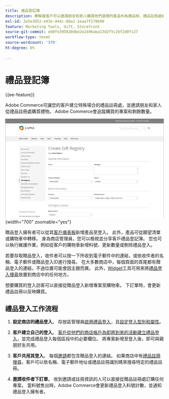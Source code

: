 ```yaml
---
title: 禮品登記簿
description: 瞭解當客戶可以邀請朋友和家人購買他們選擇的產品作為禮品時，禮品註冊處如何促進銷售。
exl-id: 2e5e3d52-e93e-444c-88a1-1eaa7f178b99
feature: Marketing Tools, Gift, Storefront
source-git-commit: eb0fe395020dbe2e2496aba13d2f5c2bf2d0fc27
workflow-type: tm+mt
source-wordcount: '379'
ht-degree: 0%

---
```


# 禮品登記簿

{{ee-feature}}

Adobe Commerce可讓您的客戶建立特殊場合的禮品註冊處，並邀請朋友和家人從禮品註冊處購買禮物。 Adobe Commerce會追蹤購買的專案和剩餘數量。

![店面範例 — 嬰兒禮品登入](./assets/storefront-gift-registry-create-baby-info.png){width="700" zoomable="yes"}

贈品登入擁有者可以從其[客戶儀表板](gift-registry-storefront.md#gift-registry-information)新增產品至登入。 此外，產品可從願望清單或購物車中轉移。 身為商店管理員，您可以檢視並分享客戶禮品登記簿。 您也可以執行維護作業，例如從客戶的購物車新增料號、更新數量或刪除禮品登入。

若要存取贈品登入，收件者可以按一下所收到電子郵件中的連結，或依收件者的名稱、電子郵件或贈品登入ID進行搜尋。 在大多數商店中，每個頁面的頁尾都有贈品登入的連結，不過位置可能會因主題而異。 此外，[Widget](../content-design/widgets.md)工具可用來將[禮品登入搜尋](gift-registry-search.md)放置到商店中的任何地方。

想要購買的登入訪客可以直接從贈品登入新增專案至購物車。 下訂單時，會更新禮品註冊以反映購買。

## 禮品登入工作流程

1. **設定商店的禮品登入**。 存放區管理員[啟用禮品登入](gift-registry-configure.md)，且[設定登入型別和屬性](gift-registry-create.md)。

1. **客戶建立自己的登入**。 [客戶從他們的商店帳戶為即將到來的活動建立禮品登入](gift-registry-storefront.md#create-a-new-gift-registry)，並完成禮品登入每個區段中的必要欄位。 將專案新增至登入後，即可與親朋好友共用。

1. **客戶共用其登入**。 每個[邀請](gift-registry-storefront.md#share-a-gift-registry)都包含贈品登入的連結。 如果商店中有[禮品註冊搜尋](gift-registry-search.md)，客戶可以依名稱、電子郵件地址或禮品註冊識別碼來搜尋特定的禮品註冊。

1. **邀請收件者下訂單**。 收到邀請或註冊資訊的人可以直接從贈品註冊處訂購任何專案。 當料號售出時，Adobe Commerce會更新禮品登入料號計數，並通知禮品登入擁有者。
